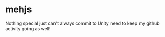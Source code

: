 # mehjs
Nothing special just can't always commit to Unity need to keep my github activity going as well!
